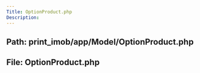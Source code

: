 ```yaml
---
Title: OptionProduct.php
Description:
---
```


## Path: print_imob/app/Model/OptionProduct.php
## File: OptionProduct.php
